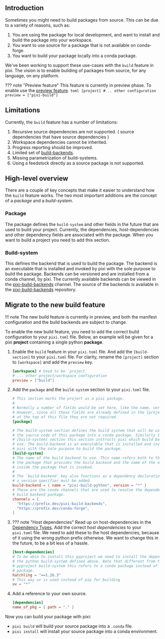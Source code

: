 
## Introduction
Sometimes you might need to build packages from source. This can be due to a variety of reasons, such as:

1. You are using the package for local development, and want to install and build the package into your workspace.
2. You want to use source for a package that is not available on conda-forge.
3. You want to build your package locally into a conda package.

We've been working to support these use-cases with the `build` feature in pixi. 
The vision is to enable building of packages from source, for any language, on any platform.

??? note "Preview feature"
    This feature is currently in preview phase. To enable use the [preview feature](../reference/pixi_manifest.md#preview-features).
    ```toml
    [project]
    # .. other configuration
    preview = ["pixi-build"]
    ```

## Limitations
Currently, the `build` feature has a number of limitations:

1. Recursive source dependencies are not supported. ( source dependencies that have source dependencies )
2. Workspace dependencies cannot be inherited.
3. Progress reporting should be improved.
4. Limited set of [build-backends](https://github.com/prefix-dev/pixi-build-backends).
5. Missing parametrization of build-systems.
6. Using a feedstock directly as a source package is not supported.

## High-level overview
There are a couple of key concepts that make it easier to understand how the `build` feature works. The two most important
additions are the concept of a *package* and a *build-system*.

### Package
The package defines the `build-system` and other fields in the future that are used to build your project.
Currently, the dependencies, host-dependencies and other dependency fields are associated with the package.
When you want to build a project you need to add this section.

### Build-system
This defines the backend that is used to build the package. 
The backend is an executable that is installed and invoked by pixi with the sole purpose to build the package.
Backends can be versioned and are installed from a conda channel, by pixi.
The currently available backends can be viewed in the [pixi-build-backends](https://prefix.dev/pixi-build-backends) channel.
The source of the backends is available in the [pixi-build-backends](https://github.com/prefix-dev/pixi-build-backends) repository.


## Migrate to the new build feature

!!! note
    The new build feature is currently in preview, and both the manifest configuration and the build backends are subject to change.

To enable the new build feature, you need to add the correct build configuration to your `pixi.toml` file.
Below, an example will be given for a pixi **project** containing a single python **package**. 

1.  Enable the `build` feature in your `pixi.toml` file. And add the `[build-section]` to your `pixi.toml` file.
    For clarity, rename the `[project]` section to `[workspace]` and add the `preview` key.
    ```toml
    [workspace] # Used to be `project`
    # ... other project/workspace configuration
    preview = ["build"]
    ```

2. Add the `package` and the `build-system` section to your `pixi.toml` file. 
    ```toml
    # This section marks the project as a pixi package.
    #
    # Normally a number of fields would be set here, like the name, version, etc.
    # However, since all these fields are already defined in the [project] section
    # at the top of this file they are not required.
    [package]
   
    # The build-system section defines the build system that will be used to turn
    # the source code of this package into a conda package. Similarly to the above
    # [build-system] section this section instructs pixi which build backend to
    # use. The build-backend is an executable that is installed and invoked by
    # pixi with the sole purpose to build the package.
    [build-system]
    # The name of the build backend to use. This name refers both to the name of
    # the package that provides the build backend and the name of the executable
    # inside the package that is invoked.
    #
    # The `build-backend` key also functions as a dependency declaration. At least
    # a version specifier must be added.
    build-backend = { name = "pixi-build-python", version = "*" }
    # These are the conda channels that are used to resolve the dependencies of the
    # build backend package.
    channels = [
      "https://prefix.dev/pixi-build-backends",
      "https://prefix.dev/conda-forge",
    ]
    ```
3. ??? note "Host dependencies"
       Read up on host-dependencies in the [Dependency Types](../advanced/dependency_types.md#host-dependencies).
   Add the correct *host dependencies* to your `pixi.toml` file.
   We need to add these to the host dependencies, because of it using the wrong python prefix otherwise.
   We want to change this in the future, to be a bit less of a hassle.
    ```toml
    [host-dependencies]
    # To be able to install this pyproject we need to install the dependencies of
    # the python build-system defined above. Note that different from the
    # pyproject build-system this refers to a conda package instead of a pypi
    # package.
    hatchling = "==1.26.3"
    # This way uv is used instead of pip for building
    uv = "*"
    ```
4. Add a reference to your own source.
    ```toml
    [dependencies]
    name_of_pkg = { path = "." }
    ```

Now you can build your package with pixi:
  * `pixi build` will build your source package into a `.conda` file.
  * `pixi install` will install your source package into a conda environment.
